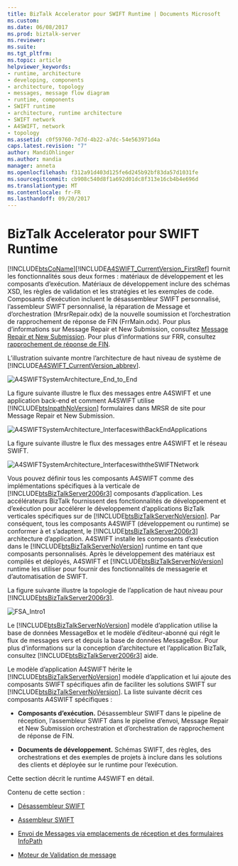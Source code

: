 ```yaml
---
title: BizTalk Accelerator pour SWIFT Runtime | Documents Microsoft
ms.custom: 
ms.date: 06/08/2017
ms.prod: biztalk-server
ms.reviewer: 
ms.suite: 
ms.tgt_pltfrm: 
ms.topic: article
helpviewer_keywords:
- runtime, architecture
- developing, components
- architecture, topology
- messages, message flow diagram
- runtime, components
- SWIFT runtime
- architecture, runtime architecture
- SWIFT network
- A4SWIFT, network
- topology
ms.assetid: c0f59760-7d7d-4b22-a7dc-54e563971d4a
caps.latest.revision: "7"
author: MandiOhlinger
ms.author: mandia
manager: anneta
ms.openlocfilehash: f312a91d403d125fe6d245b92bf83da57d1031fe
ms.sourcegitcommit: cb908c540d8f1a692d01dc8f313e16cb4b4e696d
ms.translationtype: MT
ms.contentlocale: fr-FR
ms.lasthandoff: 09/20/2017
---
```

# <a name="biztalk-accelerator-for-swift-runtime"></a>BizTalk Accelerator pour SWIFT Runtime
[!INCLUDE[btsCoName](../../includes/btsconame-md.md)][!INCLUDE[A4SWIFT_CurrentVersion_FirstRef](../../includes/a4swift-currentversion-firstref-md.md)] fournit les fonctionnalités sous deux formes : matériaux de développement et les composants d’exécution. Matériaux de développement inclure des schémas XSD, les règles de validation et les stratégies et les exemples de code. Composants d’exécution incluent le désassembleur SWIFT personnalisé, l’assembleur SWIFT personnalisé, la réparation de Message et d’orchestration (MrsrRepair.odx) de la nouvelle soumission et l’orchestration de rapprochement de réponse de FIN (FrrMain.odx). Pour plus d’informations sur Message Repair et New Submission, consultez [Message Repair et New Submission](../../adapters-and-accelerators/accelerator-swift/message-repair-and-new-submission.md). Pour plus d’informations sur FRR, consultez [rapprochement de réponse de FIN](../../adapters-and-accelerators/accelerator-swift/fin-response-reconciliation.md).  
  
 L’illustration suivante montre l’architecture de haut niveau de système de [!INCLUDE[A4SWIFT_CurrentVersion_abbrev](../../includes/a4swift-currentversion-abbrev-md.md)].  
  
 ![](../../adapters-and-accelerators/accelerator-swift/media/a4swiftsystemarchitecture-end-to-end.gif "A4SWIFTSystemArchitecture_End_to_End")  
  
 La figure suivante illustre le flux des messages entre A4SWIFT et une application back-end et comment A4SWIFT utilise [!INCLUDE[btsInpathNoVersion](../../includes/btsinpathnoversion-md.md)] formulaires dans MRSR de site pour Message Repair et New Submission.  
  
 ![](../../adapters-and-accelerators/accelerator-swift/media/a4swiftsystemarchitecture-interfaceswithbackendapplications.gif "A4SWIFTSystemArchitecture_InterfaceswithBackEndApplications")  
  
 La figure suivante illustre le flux des messages entre A4SWIFT et le réseau SWIFT.  
  
 ![](../../adapters-and-accelerators/accelerator-swift/media/a4swiftsystemarchitecture-interfaceswiththeswiftnetwork.gif "A4SWIFTSystemArchitecture_InterfaceswiththeSWIFTNetwork")  
  
 Vous pouvez définir tous les composants A4SWIFT comme des implémentations spécifiques à la verticale de [!INCLUDE[btsBizTalkServer2006r3](../../includes/btsbiztalkserver2006r3-md.md)] composants d’application. Les accélérateurs BizTalk fournissent des fonctionnalités de développement et d’exécution pour accélérer le développement d’applications BizTalk verticales spécifiques sur de [!INCLUDE[btsBizTalkServerNoVersion](../../includes/btsbiztalkservernoversion-md.md)]. Par conséquent, tous les composants A4SWIFT (développement ou runtime) se conformer à et s’adaptent, le [!INCLUDE[btsBizTalkServer2006r3](../../includes/btsbiztalkserver2006r3-md.md)] architecture d’application. A4SWIFT installe les composants d’exécution dans le [!INCLUDE[btsBizTalkServerNoVersion](../../includes/btsbiztalkservernoversion-md.md)] runtime en tant que composants personnalisés. Après le développement des matériaux est compilés et déployés, A4SWIFT et [!INCLUDE[btsBizTalkServerNoVersion](../../includes/btsbiztalkservernoversion-md.md)] runtime les utiliser pour fournir des fonctionnalités de messagerie et d’automatisation de SWIFT.  
  
 La figure suivante illustre la topologie de l’application de haut niveau pour [!INCLUDE[btsBizTalkServer2006r3](../../includes/btsbiztalkserver2006r3-md.md)].  
  
 ![](../../adapters-and-accelerators/accelerator-swift/media/fsa-intro1.gif "FSA_Intro1")  
  
 Le [!INCLUDE[btsBizTalkServerNoVersion](../../includes/btsbiztalkservernoversion-md.md)] modèle d’application utilise la base de données MessageBox et le modèle d’éditeur-abonné qui régit le flux de messages vers et depuis la base de données MessageBox. Pour plus d’informations sur la conception d’architecture et l’application BizTalk, consultez [!INCLUDE[btsBizTalkServer2006r3](../../includes/btsbiztalkserver2006r3-md.md)] aide.  
  
 Le modèle d’application A4SWIFT hérite le [!INCLUDE[btsBizTalkServerNoVersion](../../includes/btsbiztalkservernoversion-md.md)] modèle d’application et lui ajoute des composants SWIFT spécifiques afin de faciliter les solutions SWIFT sur [!INCLUDE[btsBizTalkServerNoVersion](../../includes/btsbiztalkservernoversion-md.md)]. La liste suivante décrit ces composants A4SWIFT spécifiques :  
  
-   **Composants d’exécution.** Désassembleur SWIFT dans le pipeline de réception, l’assembleur SWIFT dans le pipeline d’envoi, Message Repair et New Submission orchestration et d’orchestration de rapprochement de réponse de FIN.  
  
-   **Documents de développement.** Schémas SWIFT, des règles, des orchestrations et des exemples de projets à inclure dans les solutions des clients et déployée sur le runtime pour l’exécution.  
  
 Cette section décrit le runtime A4SWIFT en détail.  
  
 Contenu de cette section :  
  
-   [Désassembleur SWIFT](../../adapters-and-accelerators/accelerator-swift/swift-disassembler.md)  
  
-   [Assembleur SWIFT](../../adapters-and-accelerators/accelerator-swift/swift-assembler.md)  
  
-   [Envoi de Messages via emplacements de réception et des formulaires InfoPath](../../adapters-and-accelerators/accelerator-swift/submitting-messages-through-receive-locations-and-infopath-forms.md)  
  
-   [Moteur de Validation de message](../../adapters-and-accelerators/accelerator-swift/message-validation-engine.md)